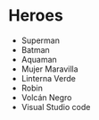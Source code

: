 # Heroes

* Superman
* Batman
* Aquaman
* Mujer Maravilla
* Linterna Verde
* Robin
* Volcán Negro
* Visual Studio code
